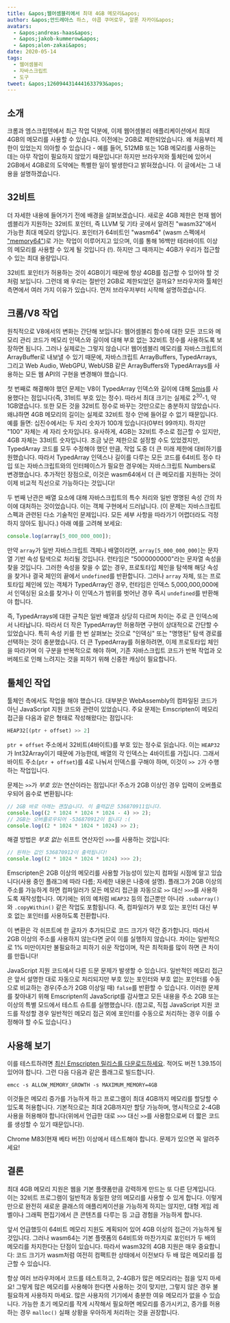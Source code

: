 ```yaml
---
title: &apos;웹어셈블리에서 최대 4GB 메모리&apos;
author: &apos;안드레아스 하스, 야콥 쿠머로우, 알론 자카이&apos;
avatars:
  - &apos;andreas-haas&apos;
  - &apos;jakob-kummerow&apos;
  - &apos;alon-zakai&apos;
date: 2020-05-14
tags:
  - 웹어셈블리
  - 자바스크립트
  - 도구
tweet: &apos;1260944314441633793&apos;
---
```


## 소개

크롬과 엠스크립텐에서 최근 작업 덕분에, 이제 웹어셈블리 애플리케이션에서 최대 4GB의 메모리를 사용할 수 있습니다. 이전에는 2GB로 제한되었습니다. 왜 처음부터 제한이 있었는지 의아할 수 있습니다 - 예를 들어, 512MB 또는 1GB 메모리를 사용하는 데는 아무 작업이 필요하지 않았기 때문입니다! 하지만 브라우저와 툴체인에 있어서 2GB에서 4GB로의 도약에는 특별한 일이 발생한다고 밝혀졌습니다. 이 글에서는 그 내용을 설명하겠습니다.

<!--truncate-->
## 32비트

더 자세한 내용에 들어가기 전에 배경을 살펴보겠습니다. 새로운 4GB 제한은 현재 웹어셈블리가 지원하는 32비트 포인터, 즉 LLVM 및 기타 곳에서 알려진 "wasm32"에서 가능한 최대 메모리 양입니다. 포인터가 64비트인 "wasm64" (wasm 스펙에서 ["memory64"](https://github.com/WebAssembly/memory64/blob/master/proposals/memory64/Overview.md))로 가는 작업이 이루어지고 있으며, 이를 통해 16백만 테라바이트 이상의 메모리를 사용할 수 있게 될 것입니다 (!). 하지만 그 때까지는 4GB가 우리가 접근할 수 있는 최대 용량입니다.

32비트 포인터가 허용하는 것이 4GB이기 때문에 항상 4GB를 접근할 수 있어야 할 것처럼 보입니다. 그런데 왜 우리는 절반인 2GB로 제한되었던 걸까요? 브라우저와 툴체인 측면에서 여러 가지 이유가 있습니다. 먼저 브라우저부터 시작해 설명하겠습니다.

## 크롬/V8 작업

원칙적으로 V8에서의 변화는 간단해 보입니다: 웹어셈블리 함수에 대한 모든 코드와 메모리 관리 코드가 메모리 인덱스와 길이에 대해 부호 없는 32비트 정수를 사용하도록 보장하면 됩니다. 그러나 실제로는 그렇지 않습니다! 웹어셈블리 메모리를 자바스크립트의 ArrayBuffer로 내보낼 수 있기 때문에, 자바스크립트 ArrayBuffers, TypedArrays, 그리고 Web Audio, WebGPU, WebUSB 같은 ArrayBuffers와 TypedArrays를 사용하는 모든 웹 API의 구현을 변경해야 했습니다.

첫 번째로 해결해야 했던 문제는 V8이 TypedArray 인덱스와 길이에 대해 [Smis](https://v8.dev/blog/pointer-compression#value-tagging-in-v8)를 사용했다는 점입니다(즉, 31비트 부호 있는 정수). 따라서 최대 크기는 실제로 2<sup>30</sup>-1, 약 1GB였습니다. 또한 모든 것을 32비트 정수로 바꾸는 것만으로는 충분하지 않았습니다. 왜냐하면 4GB 메모리의 길이는 실제로 32비트 정수 안에 들어갈 수 없기 때문입니다. 예를 들면: 십진수에서는 두 자리 숫자가 100개 있습니다(0부터 99까지). 하지만 "100" 자체는 세 자리 숫자입니다. 유사하게, 4GB는 32비트 주소로 접근할 수 있지만, 4GB 자체는 33비트 숫자입니다. 조금 낮은 제한으로 설정할 수도 있었겠지만, TypedArray 코드를 모두 수정해야 했던 만큼, 작업 도중 더 큰 미래 제한에 대비하기를 원했습니다. 따라서 TypedArray 인덱스나 길이를 다루는 모든 코드를 64비트 정수 타입 또는 자바스크립트와의 인터페이스가 필요한 경우에는 자바스크립트 Numbers로 변경했습니다. 추가적인 장점으로, 이것은 wasm64에서 더 큰 메모리를 지원하는 것이 이제 비교적 직선으로 가능하다는 것입니다!

두 번째 난관은 배열 요소에 대해 자바스크립트의 특수 처리와 일반 명명된 속성 간의 차이에 대처하는 것이었습니다. 이는 객체 구현에서 드러납니다. (이 문제는 자바스크립트 스펙과 관련된 다소 기술적인 문제입니다. 모든 세부 사항을 따라가기 어렵더라도 걱정하지 않아도 됩니다.) 아래 예를 고려해 보세요:

```js
console.log(array[5_000_000_000]);
```

만약 `array`가 일반 자바스크립트 객체나 배열이라면, `array[5_000_000_000]`는 문자열 기반 속성 탐색으로 처리될 것입니다. 런타임은 "5000000000"라는 문자열 속성을 찾을 것입니다. 그러한 속성을 찾을 수 없는 경우, 프로토타입 체인을 탐색해 해당 속성을 찾거나 결국 체인의 끝에서 `undefined`를 반환합니다. 그러나 `array` 자체, 또는 프로토타입 체인에 있는 객체가 TypedArray인 경우, 런타임은 인덱스 5,000,000,000에서 인덱싱된 요소를 찾거나 이 인덱스가 범위를 벗어난 경우 즉시 `undefined`를 반환해야 합니다.

즉, TypedArrays에 대한 규칙은 일반 배열과 상당히 다르며 차이는 주로 큰 인덱스에서 나타납니다. 따라서 더 작은 TypedArray만 허용하면 구현이 상대적으로 간단할 수 있었습니다. 특히 속성 키를 한 번 살펴보는 것으로 "인덱싱" 또는 "명명된" 탐색 경로를 선택하는 것이 충분했습니다. 더 큰 TypedArray를 허용하려면, 이제 프로토타입 체인을 따라가며 이 구분을 반복적으로 해야 하며, 기존 자바스크립트 코드가 반복 작업과 오버헤드로 인해 느려지는 것을 피하기 위해 신중한 캐싱이 필요합니다.

## 툴체인 작업

툴체인 측에서도 작업을 해야 했습니다. 대부분은 WebAssembly의 컴파일된 코드가 아닌 JavaScript 지원 코드와 관련이 있었습니다. 주요 문제는 Emscripten이 메모리 접근을 다음과 같은 형태로 작성해왔다는 점입니다:

```js
HEAP32[(ptr + offset) >> 2]
```

`ptr + offset` 주소에서 32비트(4바이트)를 부호 있는 정수로 읽습니다. 이는 `HEAP32`가 Int32Array이기 때문에 가능한데, 배열의 각 인덱스는 4바이트를 가집니다. 그래서 바이트 주소(`ptr + offset`)를 4로 나눠서 인덱스를 구해야 하며, 이것이 `>> 2`가 수행하는 작업입니다.

문제는 `>>`가 *부호 있는* 연산이라는 점입니다! 주소가 2GB 이상인 경우 입력이 오버플로우되어 음수로 변환됩니다:

```js
// 2GB 바로 아래는 괜찮습니다. 이 출력값은 536870911입니다.
console.log((2 * 1024 * 1024 * 1024 - 4) >> 2);
// 2GB는 오버플로우되어 -536870912이 됩니다 :(
console.log((2 * 1024 * 1024 * 1024) >> 2);
```

해결 방법은 *부호 없는* 쉬프트 연산자인 `>>>`를 사용하는 것입니다:

```js
// 원하는 값인 536870912이 출력됩니다!
console.log((2 * 1024 * 1024 * 1024) >>> 2);
```

Emscripten은 2GB 이상의 메모리를 사용할 가능성이 있는지 컴파일 시점에 알고 있습니다(사용 중인 플래그에 따라 다름; 자세한 내용은 나중에 설명). 플래그가 2GB 이상의 주소를 가능하게 하면 컴파일러가 모든 메모리 접근을 자동으로 `>>` 대신 `>>>`를 사용하도록 재작성합니다. 여기에는 위의 예처럼 `HEAP32` 등의 접근뿐만 아니라 `.subarray()`와 `.copyWithin()` 같은 작업도 포함됩니다. 즉, 컴파일러가 부호 있는 포인터 대신 부호 없는 포인터를 사용하도록 전환합니다.

이 변환은 각 쉬프트에 한 글자가 추가되므로 코드 크기가 약간 증가합니다. 따라서 2GB 이상의 주소를 사용하지 않는다면 굳이 이를 실행하지 않습니다. 차이는 일반적으로 1% 미만이지만 불필요하고 피하기 쉬운 작업이며, 작은 최적화를 많이 하면 큰 차이를 만듭니다!

JavaScript 지원 코드에서 다른 드문 문제가 발생할 수 있습니다. 일반적인 메모리 접근은 앞서 설명한 대로 자동으로 처리되지만 부호 있는 포인터와 부호 없는 포인터를 수동으로 비교하는 경우(주소가 2GB 이상일 때) `false`를 반환할 수 있습니다. 이러한 문제를 찾아내기 위해 Emscripten의 JavaScript를 감사했고 모든 내용을 주소 2GB 또는 이상의 특별 모드에서 테스트 슈트를 실행했습니다. (참고로, 직접 JavaScript 지원 코드를 작성할 경우 일반적인 메모리 접근 외에 포인터를 수동으로 처리하는 경우 이를 수정해야 할 수도 있습니다.)

## 사용해 보기

이를 테스트하려면 [최신 Emscripten 릴리스를 다운로드하세요](https://emscripten.org/docs/getting_started/downloads.html). 적어도 버전 1.39.15이 있어야 합니다. 그런 다음 다음과 같은 플래그로 빌드합니다.

```
emcc -s ALLOW_MEMORY_GROWTH -s MAXIMUM_MEMORY=4GB
```

이것들은 메모리 증가를 가능하게 하고 프로그램이 최대 4GB까지 메모리를 할당할 수 있도록 허용합니다. 기본적으로는 최대 2GB까지만 할당 가능하며, 명시적으로 2-4GB 사용을 허용해야 합니다(위에서 언급한 대로 `>>>` 대신 `>>`를 사용함으로써 더 짧은 코드를 생성할 수 있기 때문입니다).

Chrome M83(현재 베타 버전) 이상에서 테스트해야 합니다. 문제가 있으면 꼭 알려주세요!

## 결론

최대 4GB 메모리 지원은 웹을 기본 플랫폼만큼 강력하게 만드는 또 다른 단계입니다. 이는 32비트 프로그램이 일반적과 동일한 양의 메모리를 사용할 수 있게 합니다. 이렇게만으로 완전히 새로운 클래스의 애플리케이션을 가능하게 하지는 않지만, 대형 게임 레벨이나 그래픽 편집기에서 큰 콘텐츠를 다루는 등 고급 경험을 가능하게 합니다.

앞서 언급했듯이 64비트 메모리 지원도 계획되어 있어 4GB 이상의 접근이 가능하게 될 것입니다. 그러나 wasm64는 기본 플랫폼의 64비트와 마찬가지로 포인터가 두 배의 메모리를 차지한다는 단점이 있습니다. 따라서 wasm32의 4GB 지원은 매우 중요합니다: 코드 크기가 wasm처럼 여전히 컴팩트한 상태에서 이전보다 두 배 많은 메모리를 접근할 수 있습니다.

항상 여러 브라우저에서 코드를 테스트하고, 2-4GB가 많은 메모리라는 점을 잊지 마세요! 그렇게 많은 메모리를 사용해야 한다면 사용하는 것이 맞지만, 그렇지 않은 경우 불필요하게 사용하지 마세요. 많은 사용자의 기기에서 충분한 여유 메모리가 없을 수 있습니다. 가능한 초기 메모리를 작게 시작해서 필요하면 메모리를 증가시키고, 증가를 허용하는 경우 `malloc()` 실패 상황을 우아하게 처리하는 것을 권장합니다.

